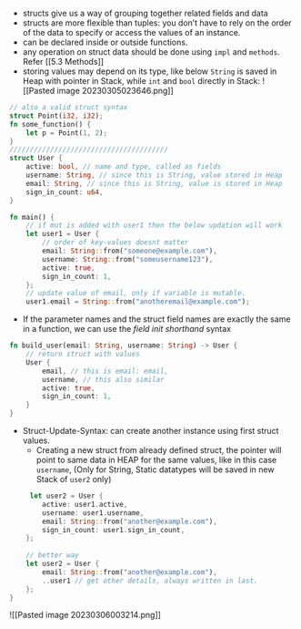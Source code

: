 - structs give us a way of grouping together related fields and data
- structs are more flexible than tuples: you don’t have to rely on the order of the data to specify or access the values of an instance.
- can be declared inside or outside functions.
- any operation on struct data should be done using `impl` and `methods`. Refer [[5.3 Methods]]
- storing values may depend on its type, like below `String` is saved in Heap with pointer in Stack, while `int` and `bool` directly in Stack:
![[Pasted image 20230305023646.png]] 
```rust
// also a valid struct syntax
struct Point(i32, i32);
fn some_function() {
	let p = Point(1, 2);
}
///////////////////////////////////////
struct User {
    active: bool, // name and type, called as fields
    username: String, // since this is String, value stored in Heap
    email: String, // since this is String, value is stored in Heap
    sign_in_count: u64,
}

fn main() {
	// if mut is added with user1 then the below updation will work
    let user1 = User {
	    // order of key-values doesnt matter
        email: String::from("someone@example.com"),
        username: String::from("someusername123"),
        active: true,
        sign_in_count: 1,
    };
	// update value of email, only if variable is mutable.
	user1.email = String::from("anotheremail@example.com");

```
- If the parameter names and the struct field names are exactly the same in a function, we can use the _field init shorthand_ syntax
```rust
fn build_user(email: String, username: String) -> User {
    // return struct with values
    User { 
        email, // this is email: email,
        username, // this also similar
        active: true,
        sign_in_count: 1,
    }
}
```
- Struct-Update-Syntax: can create another instance using first struct values.
	- Creating a new struct from already defined struct, the pointer will point to same data in HEAP for the same values, like in this case `username`, (Only for String, Static datatypes will be saved in new Stack of `user2` only)
```rust
	 let user2 = User {
        active: user1.active,
        username: user1.username,
        email: String::from("another@example.com"),
        sign_in_count: user1.sign_in_count,
    };
    
    // better way
	let user2 = User {
        email: String::from("another@example.com"),
        ..user1 // get other details, always written in last.
    };
}
```
![[Pasted image 20230306003214.png]]